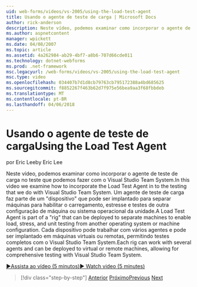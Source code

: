 ```yaml
---
uid: web-forms/videos/vs-2005/using-the-load-test-agent
title: Usando o agente de teste de carga | Microsoft Docs
author: rick-anderson
description: Neste vídeo, podemos examinar como incorporar o agente de teste de carga no teste que podemos fazer com o Visual Studio Team System. Um agente de teste de carga faz parte de um '...
ms.author: aspnetcontent
manager: wpickett
ms.date: 04/08/2007
ms.topic: article
ms.assetid: 4a262984-ab29-4bf7-a8b6-707d66cde011
ms.technology: dotnet-webforms
ms.prod: .net-framework
msc.legacyurl: /web-forms/videos/vs-2005/using-the-load-test-agent
msc.type: video
ms.openlocfilehash: 034407b7d1d8cb79763cb795172388a4bd685625
ms.sourcegitcommit: f8852267f463b62d7f975e56bea9aa3f68fbbdeb
ms.translationtype: MT
ms.contentlocale: pt-BR
ms.lasthandoff: 04/06/2018
---
```

<a name="using-the-load-test-agent"></a><span data-ttu-id="92cd8-104">Usando o agente de teste de carga</span><span class="sxs-lookup"><span data-stu-id="92cd8-104">Using the Load Test Agent</span></span>
====================
<span data-ttu-id="92cd8-105">por Eric Lee</span><span class="sxs-lookup"><span data-stu-id="92cd8-105">by Eric Lee</span></span>

<span data-ttu-id="92cd8-106">Neste vídeo, podemos examinar como incorporar o agente de teste de carga no teste que podemos fazer com o Visual Studio Team System.</span><span class="sxs-lookup"><span data-stu-id="92cd8-106">In this video we examine how to incorporate the Load Test Agent in to the testing that we do with Visual Studio Team System.</span></span> <span data-ttu-id="92cd8-107">Um agente de teste de carga faz parte de um "dispositivo" que pode ser implantado para separar máquinas para habilitar o carregamento, estresse e testes de outra configuração de máquina ou sistema operacional da unidade.</span><span class="sxs-lookup"><span data-stu-id="92cd8-107">A Load Test Agent is part of a "rig" that can be deployed to separate machines to enable load, stress, and unit testing from another operating system or machine configuration.</span></span> <span data-ttu-id="92cd8-108">Cada dispositivo pode trabalhar com vários agentes e pode ser implantado em máquinas virtuais ou remotas, permitindo testes completos com o Visual Studio Team System.</span><span class="sxs-lookup"><span data-stu-id="92cd8-108">Each rig can work with several agents and can be deployed to virtual or remote machines, allowing for comprehensive testing with Visual Studio Team System.</span></span>

[<span data-ttu-id="92cd8-109">&#9654;Assista ao vídeo (5 minutos)</span><span class="sxs-lookup"><span data-stu-id="92cd8-109">&#9654; Watch video (5 minutes)</span></span>](https://channel9.msdn.com/Blogs/ASP-NET-Site-Videos/using-the-load-test-agent)

> [!div class="step-by-step"]
> <span data-ttu-id="92cd8-110">[Anterior](the-effects-of-caching.md)
> [Próximo](the-effects-of-viewstate.md)</span><span class="sxs-lookup"><span data-stu-id="92cd8-110">[Previous](the-effects-of-caching.md)
[Next](the-effects-of-viewstate.md)</span></span>
